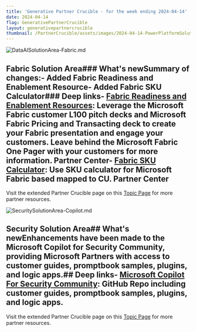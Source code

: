 ```yaml
---
title: 'Generative Partner Crucible - for the week ending 2024-04-14'
date: 2024-04-14
flag: GenerativePartnerCrucible
layout: generativepartnercrucible
thumbnail: /PartnerCrucible/assets/images/2024-04-14-PowerPlatformSolutionArea.md-image.png
---
```

![ DataAISolutionArea-Fabric.md ]( /PartnerCrucible/assets/images/2024-04-14-DataAISolutionArea-Fabric.md-image.png )
## Fabric Solution Area### What's newSummary of changes:- Added Fabric Readiness and Enablement Resource- Added Fabric SKU Calculator### Deep links- [Fabric Readiness and Enablement Resources](https://partner.microsoft.com/en-us/asset/collection/fabric-readiness-and-enablement-resources#/): Leverage the Microsoft Fabric customer L100 pitch decks and Microsoft Fabric Pricing and Transacting deck to create your Fabric presentation and engage your customers. Leave behind the Microsoft Fabric One Pager with your customers for more information. Partner Center- [Fabric SKU Calculator](https://assetsprod.microsoft.com/thumb/b5bb561c71bc4c16865c521998cbca6b): Use SKU calculator for Microsoft Fabric based mapped to CU. Partner Center

Visit the extended Partner Crucible page on this [Topic Page](https://lagimik.github.io/PartnerCrucible/DataAISolutionArea-Fabric) for more partner resources.

![ SecuritySolutionArea-Copilot.md ]( /PartnerCrucible/assets/images/2024-04-14-SecuritySolutionArea-Copilot.md-image.png )
## Security Solution Area## What's newEnhancements have been made to the Microsoft Copilot for Security Community, providing Microsoft Partners with access to customer guides, promptbook samples, plugins, and logic apps.## Deep links- [Microsoft Copilot For Security Community](https://github.com/Azure/Copilot-For-Security/tree/main): GitHub Repo including customer guides, promptbook samples, plugins, and logic apps.

Visit the extended Partner Crucible page on this [Topic Page](https://lagimik.github.io/PartnerCrucible/SecuritySolutionArea-Copilot) for more partner resources.

